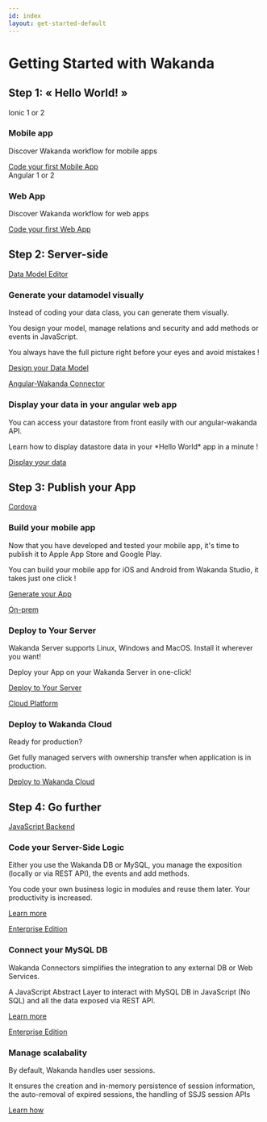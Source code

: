 ```yaml
---
id: index
layout: get-started-default
---
```


<h1 id="next-steps">Getting Started with Wakanda</h1>
<h2 id="hello-world">Step 1: « Hello World! »</h2>
<div class="row item">
  <div class="col-md-4" style="cursor: pointer" onclick="window.location='hello-world-mobile.html';">
    <div class="square">
      <div class="head small"><span class="label">Ionic 1 or 2</span></div>
      <div class="content">
        <i class="icon-mobile-o icon-11x"><span class="path1"></span><span class="path2"></span><span class="path3"></span></i>
        <h3>Mobile app</h3>
        <p>Discover Wakanda workflow for mobile apps</p>
        <a href="hello-world-mobile.html" class="btn btn-default">Code your first Mobile App</a>
      </div>
    </div>
  </div>
  <div class="col-md-4" style="cursor: pointer" onclick="window.location='create-web-app-ng1.html#web-app-creation';">
    <div class="square">
      <div class="head small"><span class="label">Angular 1 or 2</span></div>
      <div class="content">
        <i class="icon-web-o icon-11x"><span class="path1"></span><span class="path2"></span><span class="path3"></span></i>
        <h3>Web App</h3>
        <p>Discover Wakanda workflow for web apps</p>
        <a href="create-web-app-ng1.html#web-app-creation" class="btn btn-default">Code your first Web App</a>
      </div>
    </div>
  </div>
</div>

<h2 id="server-side">Step 2: Server-side</h2>


<div class="row item">
  <div class="col-md-4">
    <a class="square" href="populate-database.html">
      <div class="head small"><span class="label">Data Model Editor</span></div>
      <div class="content">
      <i class="icon-datamodel-o icon-11x"><span class="path1"></span><span class="path2"></span><span class="path3"></span></i>
      </div>
    </a>
  </div>
  <div class="col-md-8">
    <h3>Generate your datamodel visually</h3>
    <p>
      Instead of coding your data class, you can generate them visually.
    </p>
    <p>
      You design your model, manage relations and security and add methods or events in JavaScript.
    </p>
       <p>
      You always have the full picture right before your eyes and avoid mistakes !
    </p>
    <p>
      <a class="btn" href="populate-database.html">Design your Data Model</a>
    </p>
  </div>

</div>

<div class="row item">
  <div class="col-md-4">
    <a class="square" href="populate-database.html">
      <div class="head small"><span class="label">Angular-Wakanda Connector</span></div>
      <div class="content">
        <i class="icon-angular-o icon-11x"><span class="path1"></span><span class="path2"></span><span class="path3"></span></i>
      </div>
    </a>
  </div>
  <div class="col-md-8">
    <h3>Display your data in your angular web app</h3>
    <p>
      You can access your datastore from front easily with our angular-wakanda API.
    </p>
    <p>
      Learn how to display datastore data in your *Hello World* app in a minute !
    </p>
    <p>
      <a class="btn" href="display-data-in-webapp.html">Display your data</a>
    </p>
  </div>

</div>



<h2 id="publish-app">Step 3: Publish your App</h2>
<div class="row item">
  <div class="col-md-4">
    <a class="square" href="/get-started/create-mobile-app.html#build-your-app">
      <div class="head small"><span class="label">Cordova</span></div>
      <div class="content">
        <i class="icon-build-mobile-o icon-11x"><span class="path1"></span><span class="path2"></span><span class="path3"></span></i>
      </div>
    </a>
  </div>
  <div class="col-md-8">
    <h3>Build your mobile app</h3>
    <p>
      Now that you have developed and tested your mobile app, it's time to publish it to Apple App Store and Google Play.
    </p>
    <p>
      You can build your mobile app for iOS and Android from Wakanda Studio, it takes just one click !
    </p>
    <p>
      <a class="btn" href="build-mobile-app.html">Generate your App</a>
    </p>
  </div>
</div>
<div class="row item">
  <div class="col-md-4">
    <a class="square" href="deploy-your-app.html">
      <div class="head small"><span class="label">On-prem</span></div>
      <div class="content">
        <i class="icon-server-o icon-11x"><span class="path1"></span><span class="path2"></span><span class="path3"></span></i>
      </div>
    </a>
  </div>
  <div class="col-md-8">
    <h3>Deploy to Your Server</h3>
    <p>
      Wakanda Server supports Linux, Windows and MacOS. Install it wherever you want!
    </p>
    <p>
      Deploy your App on your Wakanda Server in one-click!
    </p>
     <p>
       <a class="btn" href="deploy-your-app.html">Deploy to Your Server</a>
     </p>
  </div>
</div>
<div class="row item">
  <div class="col-md-4">
    <a class="square" href="deploy-your-app.html">
      <div class="head small"><span class="label">Cloud Platform</span></div>
      <div class="content">
        <i class="icon-cloud-o icon-11x"><span class="path1"></span><span class="path2"></span><span class="path3"></span></i>
      </div>
    </a>
  </div>
  <div class="col-md-8">
    <h3>Deploy to Wakanda Cloud</h3>
    <p>
      Ready for production? 
      </p>
      <p>
      Get fully managed servers with ownership transfer when application is in production.
      </p>
    <p>
      <a class="btn" href="http://docs.wakcloud.com/en/latest/getting_started.html">Deploy to Wakanda Cloud</a>
    </p>
  </div>
</div>

<h2 id="go-further">Step 4: Go further </h2>
<div class="row item">
  <div class="col-md-4">
    <a class="square" href="/get-started/create-mobile-app.html#build-your-app">
      <div class="head small"><span class="label">JavaScript Backend</span></div>
      <div class="content">
        <i class="icon-logic-o icon-11x"><span class="path1"></span><span class="path2"></span><span class="path3"></span></i>
      </div>
    </a>
  </div>
  <div class="col-md-8">
    <h3>Code your Server-Side Logic</h3>
    <p>
      Either you use the Wakanda DB or MySQL, you manage the exposition (locally or via REST API), the events and add methods.
    </p>
    <p>You code your own business logic in modules and reuse them later. Your productivity is increased.
    </p>
    <p>
      <a class="btn" href="http://wakanda.github.io/wakanda-server-doc/#/doc/data/server-side">Learn more</a>
    </p>
  </div>
</div>
<div class="row item">
  <div class="col-md-4">
    <a class="square" href="http://doc.wakanda.org/home2.en.html#/MySQL-Connector-Pro/MySQL-Connector-Pro.100-1168858.en.html" target="_blank">
      <div class="head"><span class="label">Enterprise  Edition</span></div>
      <div class="content">
        <i class="icon-mysql-o icon-11x"><span class="path1"></span><span class="path2"></span><span class="path3"></span></i>
      </div>
    </a>
  </div>
  <div class="col-md-8">
    <h3>Connect your MySQL DB</h3>
    <p>
      Wakanda Connectors simplifies the integration to any external DB or Web Services.
    </p>
    <p>
      A JavaScript Abstract Layer to interact with MySQL DB in JavaScript (No SQL) and all the data exposed via REST API.
    </p>
    <p>
      <a class="btn" href="http://doc.wakanda.org/home2.en.html#/MySQL-Connector-Pro/MySQL-Connector-Pro.100-1168858.en.html">Learn more</a>
    </p>
  </div>
</div>
<div class="row item">
  <div class="col-md-4">
    <a class="square" href="http://wakanda.github.io/wakanda-server-doc/#/doc/authentication/custom-session-management" target="_blank">
      <div class="head small"><span class="label">Enterprise  Edition</span></div>
      <div class="content">
        <i class="icon-scalability-o icon-11x"><span class="path1"></span><span class="path2"></span><span class="path3"></span></i>
      </div>
    </a>
  </div>
  <div class="col-md-8">
    <h3>Manage scalabality</h3>
    <p>
      By default, Wakanda handles user sessions. 
     </p> 
     <p>
      It ensures the creation and in-memory persistence of session information,
       the auto-removal of expired sessions, the handling of SSJS session APIs
     </p>
    <p><a class="btn" href="http://wakanda.github.io/wakanda-server-doc/#/doc/authentication/custom-session-management" target="_blank">Learn how</a>
    </p>
  </div>
</div>

<!-- Google Analytics Content Experiment code -->
<script>function utmx_section(){}function utmx(){}(function(){var
k='135622005-3',d=document,l=d.location,c=d.cookie;
if(l.search.indexOf('utm_expid='+k)>0)return;
function f(n){if(c){var i=c.indexOf(n+'=');if(i>-1){var j=c.
indexOf(';',i);return escape(c.substring(i+n.length+1,j<0?c.
length:j))}}}var x=f('__utmx'),xx=f('__utmxx'),h=l.hash;d.write(
'<sc'+'ript src="'+'http'+(l.protocol=='https:'?'s://ssl':
'://www')+'.google-analytics.com/ga_exp.js?'+'utmxkey='+k+
'&utmx='+(x?x:'')+'&utmxx='+(xx?xx:'')+'&utmxtime='+new Date().
valueOf()+(h?'&utmxhash='+escape(h.substr(1)):'')+
'" type="text/javascript" charset="utf-8"><\/sc'+'ript>')})();
</script><script>utmx('url','A/B');</script>
<!-- End of Google Analytics Content Experiment code -->
